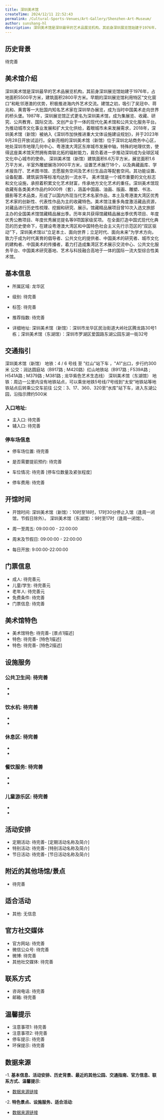 ```yaml
---
title: 深圳美术馆
createTime: 2024/12/11 22:52:43
permalink: /Cultural-Sports-Venues/Art-Gallery/Shenzhen-Art-Museum/
author: sunshang-hl
description: 深圳美术馆是深圳最早的艺术品展览机构，其前身深圳展览馆始建于1976年，占地面积5500平方米，建筑面积2800平方米。早期的深圳展览馆利用特区“文化窗口”和毗
---
```

<ImageCard
image="https://www.szartm.com/open/images/gkbg.png"
title= "深圳美术馆"
description= "深圳美术馆是深圳最早的艺术品展览机构，其前身深圳展览馆始建于1976年，占地面积5500平方米，建筑面积2800平方米。早期的深圳展览馆利用特区“文化窗口”和毗"
date="2024/12/11"
href="/"
author="sunshang-hl"
/>

## 历史背景

 待完善

## 美术馆介绍

 深圳美术馆是深圳最早的艺术品展览机构，其前身深圳展览馆始建于1976年，占地面积5500平方米，建筑面积2800平方米。早期的深圳展览馆利用特区“文化窗口”和毗邻港澳的优势，积极推进海内外艺术交流。建馆之初，吸引了吴冠中、蒋兆和、黄胄等一大批国内知名艺术家在深圳举办展览，成为当时中国美术走向世界的桥头堡。1987年，深圳展览馆正式更名为深圳美术馆，成为集展览、收藏、研究、公共教育、国际交流、文创产业于一体的现代化美术馆和公共文化服务平台。
为推动城市文化事业发展和扩大文化供给，着眼城市未来发展需求，2018年，深圳美术馆（新馆）被纳入《深圳市加快推进重大文体设施建设规划》，并于2023年9月28日开放试运行。全新亮相的深圳美术馆（新馆）位于深圳北站商务中心区，地处深圳市地理几何中心、粤港澳大湾区东岸城市发展中轴，特殊的地理优势，使得这座美术馆天然拥有南联北拓的辐射能力，肩负着进一步推动深圳成为全球区域文化中心城市的使命。
深圳美术馆（新馆）建筑面积6.6万平方米，展览面积1.6万平方米，半室外雕塑展场3900平方米，设置艺术展厅18个，以及典藏画库、学术报告厅、艺术图书馆、志愿服务空间及艺术衍生品店等配套空间。其功能设置、设备配置、建筑装饰等标准均达到一流水平。
美术馆是一个城市重要的文化标志和文化设施，承担着积累文化艺术财富，传承地方文化艺术的重任。深圳美术馆现收藏有各类美术作品约9000件（套），涵盖中国画、油画、版画、雕塑、书法、摄影等艺术品类，形成了以国内外现当代艺术名家作品，本土及粤港澳大湾区优秀艺术家的创新性、代表性作品为主的收藏特色。美术馆注重多角度激活藏品资源，对藏品进行历史性梳理、挖掘和研究、展示。馆藏精品展项目曾10次入选文旅部主办的全国美术馆馆藏精品展出季。历年来共获得馆藏精品展出季优秀项目、年度优秀公教项目、年度优秀展览提名等9项国家级奖项。
在全面打造中国式现代化典范的历史使命下，在建设粤港澳大湾区和中国特色社会主义先行示范区的“双区驱动”下，深圳美术馆以“立足本土、面向世界；立足时代、面向未来”为学术方向，致力于成为时代美育的倡导者、公共文化的提供者、中国美术的研究者、城市文化的建构者、中国美术的传播者，着力打造成集湾区艺术展示交流中心、公共文化服务平台、中国美术研究基地、艺术与科技融合高地于一体的国际一流大型综合性美术馆。

## 基本信息
- 所属区域: 龙华区

- 级别: 待完善

- 标签: 待完善

- 推荐指数: 待完善

- 详细地址: 深圳美术馆（新馆）：深圳市龙华区民治街道大岭社区腾龙路30号1栋；深圳美术馆（东湖馆）：深圳市罗湖区爱国路东湖公园东湖一街32号

## 交通指引

 深圳美术馆（新馆）
地铁：4 / 6 号线 至 "红山"站下车 ，"A1"出口，步行约300米
公交：润达圆庭站（B917路 ; M420路）红山地铁站（B917路 ; F539A路 ; H541A路 ; M379路 ; M381路 ; 龙华紫色艺术生态线）
深圳美术馆（东湖馆）
地铁：周边一公里内没有地铁站点，可以乘坐地铁5号线/7号线到“太安”地铁站等地铁站点后转乘公交车前往
公交：3、17、360、320至“水库”站下车，进入东湖公园，沿指示牌约500米
### 入口地址:
- 主入口: 待完善
- 辅入口: 待完善
### 停车场信息
- 停车场位置: 待完善

- 是否需要提前预约: 待完善

- 车位情况: 待完善 [停车位数量及紧张程度]

- 停车费用: 待完善

## 开馆时间
- 开馆时间: 深圳美术馆（新馆）：10时至18时，17时30分停止入馆（逢周一闭馆，节假日除外）。 深圳美术馆（东湖馆）：9时至17时（逢周一闭馆）。

- 周一至周五: 09:00:00 - 22:00:00
- 周末及节假日: 09:00:00 - 22:00:00
- 每日开放: 9:00:00-22:00:00

## 门票信息
- 成人: 待完善元
- 儿童/学生: 待完善元
- 老年人: 待完善元
- 免费条件: 待完善
- 门票信息: 待完善
## 美术馆特色
- 美术馆特色: 待完善- [景点1描述]
- 特色: 待完善- [特色1描述]
- 特色: 待完善- [特色2描述]
## 设施服务
### 公共卫生间: 待完善
- 
- 
### 饮水机: 待完善
- 
- 
### 休息区: 待完善
- 
- 
### 餐饮服务: 待完善
- 
- 
### 儿童游乐区: 待完善
- 
- 
## 活动安排
- 定期活动: 待完善- [定期活动名称及简介]
- 特别活动: 待完善- [特别活动名称及简介]
- 节日活动: 待完善- [节日活动名称及简介]
## 附近的其他场馆/景点
- 待完善

## 适合活动
- 其他: 无信息

## 官方社交媒体
- 官方网站: 待完善
- 微信公众号: 待完善
- 微博: 待完善
- 其他社交媒体: 待完善

## 联系方式
- 咨询电话: 待完善
- 邮箱: 待完善

## 温馨提示
- 注意事项1: 待完善
- 注意事项2: 待完善
- 停车提示: 待完善
- 环保提示: 待完善

## 数据来源
-1. **基本信息、活动安排、历史背景、最近的其他公园、交通指南、官方信息、联系方式、温馨提示**:
- [数据来源链接](https://www.sz.gov.cn/szzt2010/szwtt/wtcg/whcg/content/post_11127097.html)

-2. **特色景点、设施服务、适合活动**:
- [数据来源链接](https://www.sz.gov.cn/szzt2010/szwtt/wtcg/whcg/content/post_11127097.html)

